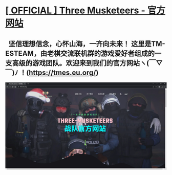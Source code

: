 # [[ OFFICIAL ] Three Musketeers - 官方网站 ](https://tmes.eu.org/)
## &nbsp;&nbsp;坚信理想信念，心怀山海，一齐向未来！ 这里是TM-ESTEAM，由老棋交流联机群的游戏爱好者组成的一支高级的游戏团队。欢迎来到我们的官方网站ヽ(￣▽￣)ﾉ ！(https://tmes.eu.org/)
![image](img/blog/inner_b1.webp)


